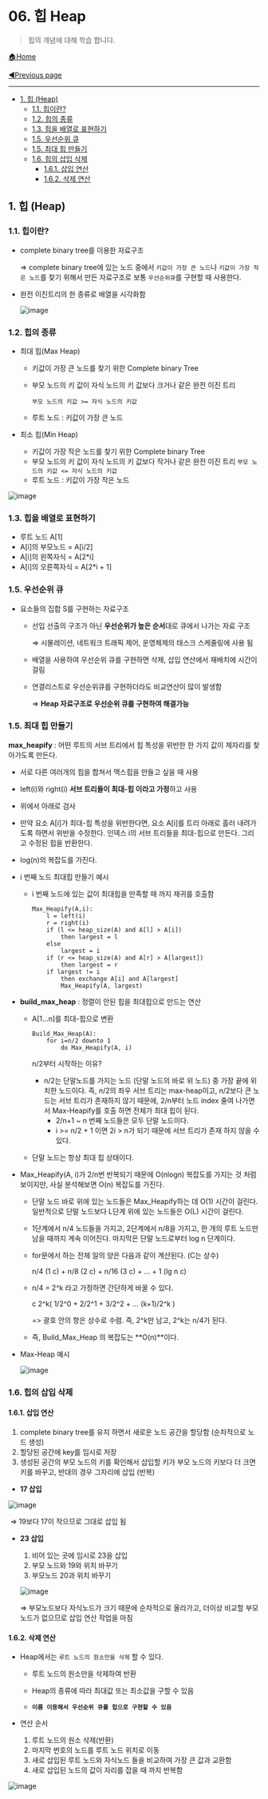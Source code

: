 # 06. 힙 Heap

> 힙의 개념에 대해 학습 합니다.

[🏠Home](https://github.com/batboy118/Study_Note)

[◀Previous page ](./)

---

<!-- TOC -->

- [1. 힙 (Heap)](#1-힙-heap)
	- [1.1. 힙이란?](#11-힙이란)
	- [1.2. 힙의 종류](#12-힙의-종류)
	- [1.3. 힙을 배열로 표현하기](#13-힙을-배열로-표현하기)
	- [1.5. 우선순위 큐](#15-우선순위-큐)
	- [1.5. 최대 힙 만들기](#15-최대-힙-만들기)
	- [1.6. 힙의 삽입 삭제](#16-힙의-삽입-삭제)
		- [1.6.1. 삽입 연산](#161-삽입-연산)
		- [1.6.2. 삭제 연산](#162-삭제-연산)

<!-- /TOC -->

## 1. 힙 (Heap)

### 1.1. 힙이란?

- complete binary tree를 이용한 자료구조

  ⇒ complete binary tree에 있는 노드 중에서 `키값이 가장 큰 노드`나 `키값이 가장 작은 노드`를 찾기 위해서 만든 자료구조로 보통 `우선순위큐`를 구현할 때 사용한다.

- 완전 이진트리의 한 종류로 배열을 시각화함

  ![image](https://user-images.githubusercontent.com/53181778/77606779-69002b00-6f10-11ea-876d-54864e4afc5c.png)

### 1.2. 힙의 종류

- 최대 힙(Max Heap)
  - 키값이 가장 큰 노드를 찾기 위한 Complete binary Tree

  - 부모 노드의 키 값이 자식 노드의 키 값보다 크거나 같은 완전 이진 트리

    `부모 노드의 키값 >= 자식 노드의 키값`

  - 루트 노드 : 키값이 가장 큰 노드

- 최소 힙(Min Heap)
  - 키값이 가장 작은 노드를 찾기 위한 Complete binary Tree
  - 부모 노드의 키 값이 자식 노드의 키 값보다 작거나 같은 완전 이진 트리
    `부모 노드의 키값 <= 자식 노드의 키값`
  - 루트 노드 : 키값이 가장 작은 노드

![image](https://user-images.githubusercontent.com/53181778/77607169-62be7e80-6f11-11ea-9bcd-3964f301fd65.png)

### 1.3. 힙을 배열로 표현하기

- 루트 노드 A[1]
- A[i]의 부모노드 = A[i/2]
- A[i]의 왼쪽자식 = A[2*i]
- A[i]의 오른쪽자식 = A[2*i + 1]

### 1.5. 우선순위 큐

- 요소들의 집합 S를 구현하는 자료구조

  - 선입 선출의 구조가 아닌 **우선순위가 높은 순서**대로 큐에서 나가는 자료 구조

    ⇒ 시물레이션, 네트워크 트래픽 제어, 운영체제의 태스크 스케줄링에 사용 됨

  - 배열을 사용하여 우선순위 큐를 구현하면 삭제, 삽입 연산에서 재배치에 시간이 걸림

  - 연결리스트로 우선순위큐를 구현하더라도 비교연산이 많이 발생함

    ⇒ **Heap 자료구조로 우선순위 큐를 구현하여 해결가능**

### 1.5. 최대 힙 만들기

**max_heapify** : 어떤 루트의 서브 트리에서 힙 특성을 위반한 한 가지 값이 제자리를 찾아가도록 만든다.

- 서로 다른 여러개의 힙을 합쳐서 맥스힙을 만들고 싶을 때 사용
- left(i)와 right(i) **서브 트리들이 최대-힙 이라고 가정**하고 사용
- 위에서 아래로 검사
- 만약 요소 A[i]가 최대-힙 특성을 위반한다면, 요소 A[i]를 트리 아래로 흘러 내려가도록 하면서 위반을 수정한다. 인덱스 i의 서브 트리들을 최대-힙으로 만든다. 그리고 수정된 힙을 반환한다.
- log(n)의 복잡도를 가진다.

- i 번째 노드 최대힙 만들기 예시
  - i 번째 노드에 있는 값이 최대힙을 만족할 때 까지 재귀를 호출함

    ```
    Max_Heapify(A,i):
        l = left(i)
        r = right(i)
        if (l <= heap_size(A) and A[l] > A[i])
            then largest = l
        else
            largest = i
        if (r <= heap_size(A) and A[r] > A[largest])
            then largest = r
        if largest != i
            then exchange A[i] and A[largest]
            Max_Heapify(A, largest)
    ```

- **build_max_heap** : 정렬이 안된 힙을 최대힙으로 만드는 연산

  - A[1…n]를 최대-힙으로 변환

    ```
    Build_Max_Heap(A):
        for i=n/2 downto 1
            do Max_Heapify(A, i)
    ```

    n/2부터 시작하는 이유?

    - n/2는 단말노드를 가지는 노드 (단말 노드의 바로 위 노드) 중 가장 끝에 위치한 노드이다. 즉, n/2의 좌우 서브 트리는 max-heap이고, n/2보다 큰 노드는 서브 트리가 존재하지 않기 때문에, 2/n부터 노드 index 줄여 나가면서 Max-Heapify를 호출 하면 전체가 최대 힙이 된다.
      - 2/n+1 ~ n 번째 노드들은 모두 단말 노드이다.
      - i >= n/2 + 1 이면 2i > n가 되기 때문에 서브 트리가 존재 하지 않을 수 있다.

  - 단말 노드는 항상 최대 힙 상태이다.

- Max_Heapify(A, i)가 2/n번 반복되기 때문에 O(nlogn) 복잡도를 가지는 것 처럼보이지만, 사실 분석해보면 O(n) 복잡도를 가진다.

  - 단말 노드 바로 위에 있는 노드들은 Max_Heapify하는 데 O(1) 시간이 걸린다. 일반적으로 단말 노드보다 L단계 위에 있는 노드들은 O(L) 시간이 걸린다.

  - 1단계에서 n/4 노드들을 가지고, 2단계에서 n/8을 가지고, 한 개의 루트 노드만 남을 때까지 계속 이어진다. 마지막은 단말 노드로부터 log n 단계이다.

  - for문에서 하는 전체 일의 양은 다음과 같이 계산된다. (C는 상수)

    n/4 (1 c) + n/8 (2 c) + n/16 (3 c) + … + 1 (lg n c)

  - n/4 = 2^k 라고 가정하면 간단하게 바꿀 수 있다.

    c 2^k( 1/2^0 + 2/2^1 + 3/2^2 + … (k+1)/2^k )

    => 괄호 안의 항은 상수로 수렴. 즉, 2^k만 남고, 2^k는 n/4가 된다.

  - 즉, Build_Max_Heap 의 복잡도는 **O(n)**이다.

- Max-Heap 예시

  ![image](https://user-images.githubusercontent.com/53181778/77612439-0f076180-6f20-11ea-9f32-02136b3dbe9c.png)




### 1.6. 힙의 삽입 삭제

#### 1.6.1. 삽입 연산

1. complete binary tree를 유지 하면서 새로운 노드 공간을 할당함 (순차적으로 노드 생성)
2. 할당된 공간에 key를 임시로 저장
3. 생성된 공간의 부모 노드의 키를 확인해서 삽입할 키가 부모 노드의 키보다 더 크면 키를 바꾸고, 반대의 경우 그자리에 삽입 (반복)

- **17 삽입**

![image](https://user-images.githubusercontent.com/53181778/77285023-fbfa5480-6cc7-11ea-8e76-5ba7f2fa09d2.png)

​	⇒ 19보다 17이 작으므로 그대로 삽입 됨

- **23 삽입**

  1. 비어 있는 곳에 임시로 23을 삽입
  2. 부모 노드와 19와 위치 바꾸기
  3. 부모노드 20과 위치 바꾸기

  ![image](https://user-images.githubusercontent.com/53181778/77285311-98bcf200-6cc8-11ea-863b-fdccde3531e2.png)



  ⇒ 부모노드보다 자식노드가 크기 때문에 순차적으로 올라가고, 더이상 비교할 부모노드가 없으므로 삽입 연산 작업을 마침

#### 1.6.2. 삭제 연산

- Heap에서는 `루트 노드의 원소만을 삭제` 할 수 있다.

  - 루트 노드의 원소만을 삭제하여 반환
  - Heap의 종류에 따라 최대값 또는 최소값을 구할 수 있음

  - **`이름 이용해서 우선순위 큐를 힙으로 구현할 수 있음`**

- 연산 순서
  1. 루트 노드의 원소 삭제(반환)
  2. 마지막 번호의 노드를 루트 노드 위치로 이동
  3. 새로 삽입된 루트 노드와 자식노드 들을 비교하여 가장 큰 값과 교환함
  4. 새로 삽입된 노드의 값이 자리를 잡을 때 까지 반복함

![image](https://user-images.githubusercontent.com/53181778/77286086-762bd880-6cca-11ea-9f00-777b739272c8.png)
